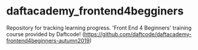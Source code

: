 # daftacademy_frontend4begginers
Repository for tracking learning progress. 'Front End 4 Beginners' training course provided by Daftcode! (https://github.com/daftcode/daftacademy-frontend4beginners-autumn2019)
